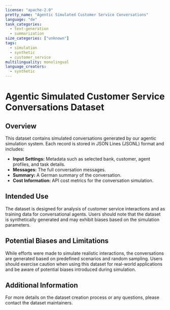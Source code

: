 ```yaml
---
license: "apache-2.0"
pretty_name: "Agentic Simulated Customer Service Conversations"
language: "de"
task_categories:
  - text-generation
  - summarization
size_categories: ["unknown"]
tags:
  - simulation
  - synthetic
  - customer_service
multilinguality: monolingual
language_creators:
  - synthetic
---
```


# Agentic Simulated Customer Service Conversations Dataset

## Overview
This dataset contains simulated conversations generated by our agentic simulation system.
Each record is stored in JSON Lines (JSONL) format and includes:
- **Input Settings:** Metadata such as selected bank, customer, agent profiles, and task details.
- **Messages:** The full conversation messages.
- **Summary:** A German summary of the conversation.
- **Cost Information:** API cost metrics for the conversation simulation.

## Intended Use
The dataset is designed for analysis of customer service interactions and as training data for conversational agents.
Users should note that the dataset is synthetically generated and may exhibit biases based on the simulation parameters.

## Potential Biases and Limitations
While efforts were made to simulate realistic interactions, the conversations are generated based on predefined scenarios and random sampling.
Users should exercise caution when using this dataset for real-world applications and be aware of potential biases introduced during simulation.

## Additional Information
For more details on the dataset creation process or any questions, please contact the dataset maintainers.
